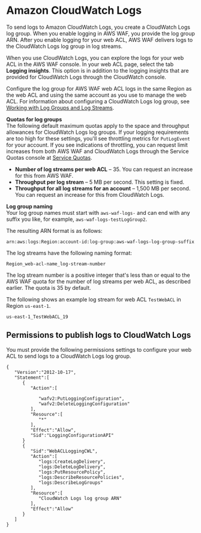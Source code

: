 # Amazon CloudWatch Logs<a name="logging-cw-logs"></a>

To send logs to Amazon CloudWatch Logs, you create a CloudWatch Logs log group\. When you enable logging in AWS WAF, you provide the log group ARN\. After you enable logging for your web ACL, AWS WAF delivers logs to the CloudWatch Logs log group in log streams\. 

When you use CloudWatch Logs, you can explore the logs for your web ACL in the AWS WAF console\. In your web ACL page, select the tab **Logging insights**\. This option is in addition to the logging insights that are provided for CloudWatch Logs through the CloudWatch console\. 

Configure the log group for AWS WAF web ACL logs in the same Region as the web ACL and using the same account as you use to manage the web ACL\. For information about configuring a CloudWatch Logs log group, see [Working with Log Groups and Log Streams](https://docs.aws.amazon.com/AmazonCloudWatch/latest/logs/Working-with-log-groups-and-streams.html)\.

**Quotas for log groups**  
The following default maximum quotas apply to the space and throughput allowances for CloudWatch Logs log groups\. If your logging requirements are too high for these settings, you'll see throttling metrics for `PutLogEvent` for your account\. If you see indications of throttling, you can request limit increases from both AWS WAF and CloudWatch Logs through the Service Quotas console at [Service Quotas](https://console.aws.amazon.com/servicequotas/home/services)\.
+ **Number of log streams per web ACL** – 35\. You can request an increase for this from AWS WAF\. 
+ **Throughput per log stream** – 5 MB per second\. This setting is fixed\.
+ **Throughput for all log streams for an account** – 1,500 MB per second\. You can request an increase for this from CloudWatch Logs\. 

**Log group naming**  
Your log group names must start with `aws-waf-logs-` and can end with any suffix you like, for example, `aws-waf-logs-testLogGroup2`\.

The resulting ARN format is as follows: 

```
arn:aws:logs:Region:account-id:log-group:aws-waf-logs-log-group-suffix
```

The log streams have the following naming format: 

```
Region_web-acl-name_log-stream-number
```

The log stream number is a positive integer that's less than or equal to the AWS WAF quota for the number of log streams per web ACL, as described earlier\. The quota is 35 by default\.

The following shows an example log stream for web ACL `TestWebACL` in Region `us-east-1`\. 

```
us-east-1_TestWebACL_19
```

## Permissions to publish logs to CloudWatch Logs<a name="logging-cw-logs-permissions"></a>

You must provide the following permissions settings to configure your web ACL to send logs to a CloudWatch Logs log group\. 

```
{
   "Version":"2012-10-17",
   "Statement":[
      {
         "Action":[

            "wafv2:PutLoggingConfiguration",
            "wafv2:DeleteLoggingConfiguration"
         ],
         "Resource":[
            "*"
         ],
         "Effect":"Allow",
         "Sid":"LoggingConfigurationAPI"
      }
      {
         "Sid":"WebACLLoggingCWL",
         "Action":[
            "logs:CreateLogDelivery",
            "logs:DeleteLogDelivery",
            "logs:PutResourcePolicy",
            "logs:DescribeResourcePolicies",
            "logs:DescribeLogGroups"
         ],
         "Resource":[
            "CloudWatch Logs log group ARN"
         ],
         "Effect":"Allow"
      }
   ]
}
```